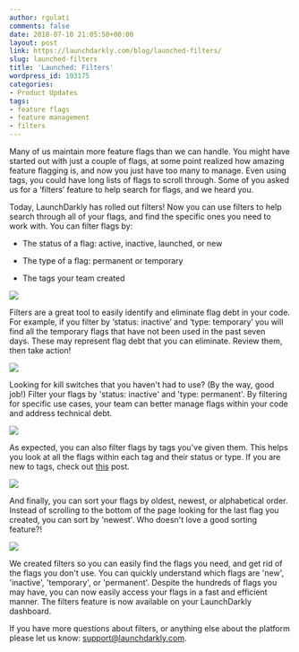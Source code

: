 ```yaml
---
author: rgulati
comments: false
date: 2018-07-10 21:05:50+00:00
layout: post
link: https://launchdarkly.com/blog/launched-filters/
slug: launched-filters
title: 'Launched: Filters'
wordpress_id: 193175
categories:
- Product Updates
tags:
- feature flags
- feature management
- filters
---
```


Many of us maintain more feature flags than we can handle. You might have started out with just a couple of flags, at some point realized how amazing feature flagging is, and now you just have too many to manage. Even using tags, you could have long lists of flags to scroll through. Some of you asked us for a ‘filters’ feature to help search for flags, and we heard you.

Today, LaunchDarkly has rolled out filters! Now you can use filters to help search through all of your flags, and find the specific ones you need to work with. You can filter flags by:



 	
  * The status of a flag: active, inactive, launched, or new

 	
  * The type of a flag: permanent or temporary

 	
  * The tags your team created


[![](https://blog.launchdarkly.com/wp-content/uploads/2018/07/Screen-Shot-2018-07-02-at-5.21.57-PM-1024x567.png)](https://blog.launchdarkly.com/wp-content/uploads/2018/07/Screen-Shot-2018-07-02-at-5.21.57-PM.png)

Filters are a great tool to easily identify and eliminate flag debt in your code. For example, if you filter by ‘status: inactive’ and ‘type: temporary’ you will find all the temporary flags that have not been used in the past seven days. These may represent flag debt that you can eliminate. Review them, then take action!

[![](https://blog.launchdarkly.com/wp-content/uploads/2018/07/Screen-Shot-2018-07-02-at-5.24.12-PM-1024x567.png)](https://blog.launchdarkly.com/wp-content/uploads/2018/07/Screen-Shot-2018-07-02-at-5.24.12-PM.png)

Looking for kill switches that you haven't had to use? (By the way, good job!) Filter your flags by 'status: inactive' and 'type: permanent'. By filtering for specific use cases, your team can better manage flags within your code and address technical debt.

[![](https://blog.launchdarkly.com/wp-content/uploads/2018/07/Screen-Shot-2018-07-02-at-5.23.45-PM-1024x567.png)](https://blog.launchdarkly.com/wp-content/uploads/2018/07/Screen-Shot-2018-07-02-at-5.23.45-PM.png)

As expected, you can also filter flags by tags you've given them. This helps you look at all the flags within each tag and their status or type. If you are new to tags, check out [this](https://launchdarkly.com/blog/launched-put-a-tag-on-it/) post.

[![](https://blog.launchdarkly.com/wp-content/uploads/2018/07/Screen-Shot-2018-07-02-at-5.27.33-PM-1024x565.png)](https://blog.launchdarkly.com/wp-content/uploads/2018/07/Screen-Shot-2018-07-02-at-5.27.33-PM.png)

And finally, you can sort your flags by oldest, newest, or alphabetical order. Instead of scrolling to the bottom of the page looking for the last flag you created, you can sort by 'newest'. Who doesn't love a good sorting feature?!

[![](https://blog.launchdarkly.com/wp-content/uploads/2018/07/Screen-Shot-2018-07-02-at-5.28.22-PM-1024x568.png)](https://blog.launchdarkly.com/wp-content/uploads/2018/07/Screen-Shot-2018-07-02-at-5.28.22-PM.png)

We created filters so you can easily find the flags you need, and get rid of the flags you don't use. You can quickly understand which flags are 'new', 'inactive', 'temporary', or 'permanent'. Despite the hundreds of flags you may have, you can now easily access your flags in a fast and efficient manner. The filters feature is now available on your LaunchDarkly dashboard.

If you have more questions about filters, or anything else about the platform please let us know: [support@launchdarkly.com](mailto:support@launchdarkly.com).
